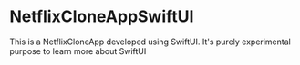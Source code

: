# NetflixCloneAppSwiftUI
This is a NetflixCloneApp developed using SwiftUI. It's purely experimental purpose to learn more about SwiftUI
